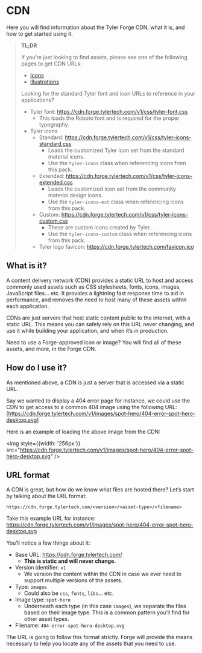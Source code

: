# CDN

Here you will find information about the Tyler Forge CDN, what it is, and how to get started using it.

> **TL;DR**
>
> If you’re just looking to find assets, please see one of the following pages to get CDN URLs:
> 
> * [Icons](/assets/icons)
> * [Illustrations](/assets/illustrations)
>
> Looking for the standard Tyler font and icon URLs to reference in your applications?
> 
> * Tyler font: https://cdn.forge.tylertech.com/v1/css/tyler-font.css
>   * This loads the Roboto font and is required for the proper typography.
> * Tyler icons
>   * Standard: https://cdn.forge.tylertech.com/v1/css/tyler-icons-standard.css
>     * Loads the customized Tyler icon set from the standard material icons.
>     * Use the `tyler-icons` class when referencing icons from this pack.
>   * Extended: https://cdn.forge.tylertech.com/v1/css/tyler-icons-extended.css
>     * Loads the customized icon set from the community material design icons.
>     * Use the `tyler-icons-ext` class when referencing icons from this pack.
>   * Custom: https://cdn.forge.tylertech.com/v1/css/tyler-icons-custom.css
>     * These are custom icons created by Tyler.
>     * Use the `tyler-icons-custom` class when referencing icons from this pack.
>   * Tyler logo favicon: https://cdn.forge.tylertech.com/favicon.ico

## What is it?

A content delivery network (CDN) provides a static URL to host and access commonly used assets such as CSS
stylesheets, fonts, icons, images, JavaScript files… etc. It provides a lightning fast response time to aid
in performance, and removes the need to host many of these assets within each application.

CDNs are just servers that host static content public to the internet, with a static URL. This means you can
safely rely on this URL never changing, and use it while building your application, and when it’s in production.

Need to use a Forge-approved icon or image? You will find all of these assets, and more, in the Forge CDN.

## How do I use it?

As mentioned above, a CDN is just a server that is accessed via a static URL.

Say we wanted to display a 404 error page for instance, we could use the CDN to get access to a common 404 image
using the following URL: [https://cdn.forge.tylertech.com/v1/images/spot-hero/404-error-spot-hero-desktop.svg]

Here is an example of loading the above image from the CDN:

<img style={{width: '256px'}} src="https://cdn.forge.tylertech.com/v1/images/spot-hero/404-error-spot-hero-desktop.svg" />


## URL format

A CDN is great, but how do we know what files are hosted there? Let’s start by talking about the URL format:

```
https://cdn.forge.tylertech.com/<version>/<asset-type>/<filename>
```

Take this example URL for instance: https://cdn.forge.tylertech.com/v1/images/spot-hero/404-error-spot-hero-desktop.svg

You’ll notice a few things about it:

* Base URL: https://cdn.forge.tylertech.com/
  * **This is static and will never change.**
* Version identifier: `v1`
  * We version the content within the CDN in case we ever need to support multiple versions of the assets.
* Type: `images`
  * Could also be `css`, `fonts`, `libs`... etc.
* Image type: `spot-hero`
  * Underneath each type (in this case `images`), we separate the files based on their image type. This is a common
    pattern you’ll find for other asset types.
* Filename: `404-error-spot-hero-desktop.svg`

The URL is going to follow this format strictly. Forge will provide the means necessary to help you locate any
of the assets that you need to use.
